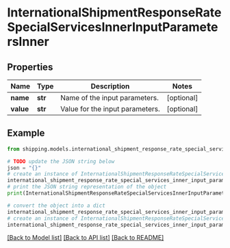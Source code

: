 # InternationalShipmentResponseRateSpecialServicesInnerInputParametersInner


## Properties

Name | Type | Description | Notes
------------ | ------------- | ------------- | -------------
**name** | **str** | Name of the input parameters. | [optional] 
**value** | **str** | Value for the input parameters. | [optional] 

## Example

```python
from shipping.models.international_shipment_response_rate_special_services_inner_input_parameters_inner import InternationalShipmentResponseRateSpecialServicesInnerInputParametersInner

# TODO update the JSON string below
json = "{}"
# create an instance of InternationalShipmentResponseRateSpecialServicesInnerInputParametersInner from a JSON string
international_shipment_response_rate_special_services_inner_input_parameters_inner_instance = InternationalShipmentResponseRateSpecialServicesInnerInputParametersInner.from_json(json)
# print the JSON string representation of the object
print(InternationalShipmentResponseRateSpecialServicesInnerInputParametersInner.to_json())

# convert the object into a dict
international_shipment_response_rate_special_services_inner_input_parameters_inner_dict = international_shipment_response_rate_special_services_inner_input_parameters_inner_instance.to_dict()
# create an instance of InternationalShipmentResponseRateSpecialServicesInnerInputParametersInner from a dict
international_shipment_response_rate_special_services_inner_input_parameters_inner_from_dict = InternationalShipmentResponseRateSpecialServicesInnerInputParametersInner.from_dict(international_shipment_response_rate_special_services_inner_input_parameters_inner_dict)
```
[[Back to Model list]](../README.md#documentation-for-models) [[Back to API list]](../README.md#documentation-for-api-endpoints) [[Back to README]](../README.md)


